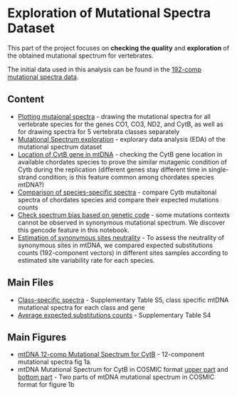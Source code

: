# Exploration of Mutational Spectra Dataset

This part of the project focuses on **checking the quality** and **exploration** of the obtained mutational spectrum for vertebrates.

The initial data used in this analysis can be found in the [192-comp mutational spectra data](../1data_derivation/dataset/MutSpecVertebrates192.csv.gz).

## Content

- [Plotting mutaional spectra](./spectra_visualization/) - drawing the mutational spectra for all vertebrate species for the genes CO1, CO3, ND2, and CytB, as well as for drawing spectra for 5 vertebrata classes separately
- [Mutational Spectrum exploration](./explore_mutations/) - explorary data analysis (EDA) of the mutational spectrum dataset
- [Location of CytB gene in mtDNA](./cytb_location/) - checking the CytB gene location in available chordates species to prove the similar mutagenic condition of Cytb during the replication (different genes stay different time in single-strand condition; is this feature common among chordates species mtDNA?)
- [Comparison of species-specific spectra](./genes_cls_exploration/) - compare Cytb mutaitonal spectra of chordates species and compare their expected mutations counts
- [Check spectrum bias based on genetic code](./syn_spectrum_bias_based_on_gencode.ipynb) - some mutations contexts cannot be observed in synonymous mutational spectrum. We discover this gencode feature in this notebook.
- [Estimation of synonymous sites neutrality](./estimate_selection_effect/) - To assess the neutrality of synonymous sites in mtDNA, we compared expected substitutions counts (192-component vectors) in different sites samples according to estimated site variability rate for each species.

## Main Files 

- [Class-specific spectra](./spectra_visualization/ClassesSpectraCytb.csv) - Supplementary Table S5, class specific mtDNA mutational spectra for each class and gene 
- [Average expected substitutions counts](./average_class_exp_freqs.csv) - Supplementary Table S4
## Main Figures

- [mtDNA 12-comp Mutational Spectrum for CytB](./spectra_visualization/MutSpec12VertCytb.pdf) - 12-component mutational spectra fig 1a.
- mtDNA Mutational Spectrum for CytB in COSMIC format [upper part](./spectra_visualization/SBS_96_plots_vert_1.pdf) and [bottom part](./spectra_visualization/SBS_96_plots_vert_2.pdf) - Two parts of mtDNA mutational spectrum in COSMIC format for figure 1b 
